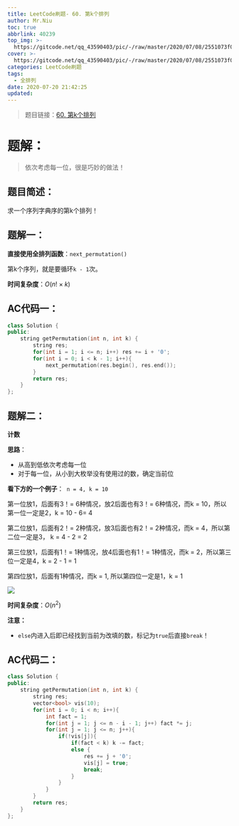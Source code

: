 ```yaml
---
title: LeetCode刷题- 60. 第k个排列
author: Mr.Niu
toc: true
abbrlink: 40239
top_img: >-
  https://gitcode.net/qq_43590403/pic/-/raw/master/2020/07/08/2551073f07a67ad60680fbe2eb942569.png
cover: >-
  https://gitcode.net/qq_43590403/pic/-/raw/master/2020/07/08/2551073f07a67ad60680fbe2eb942569.png
categories: LeetCode刷题
tags:
  - 全排列
date: 2020-07-20 21:42:25
updated:
---
```










> 题目链接：[60. 第k个排列]( https://leetcode-cn.com/problems/permutation-sequence/)



# 题解：



> 依次考虑每一位，很是巧妙的做法！



## 题目简述：



求一个序列字典序的第k个排列！

## 题解一：





**直接使用全排列函数**：`next_permutation()`

第k个序列，就是要循环`k - 1`次。



**时间复杂度**：$O(n! \times k)$



## AC代码一：



```c++
class Solution {
public:
    string getPermutation(int n, int k) {
        string res;
        for(int i = 1; i <= n; i++) res += i + '0';
        for(int i = 0; i < k - 1; i++){
            next_permutation(res.begin(), res.end());
        }
        return res;
    }
};
```





## 题解二：

**计数**

**思路**：

- 从高到低依次考虑每一位
- 对于每一位，从小到大枚举没有使用过的数，确定当前位

**看下方的一个例子**：` n = 4, k = 10`



第一位放1，后面有3！= 6种情况，放2后面也有3！= 6种情况，而k = 10，所以第一位一定是2，k = 10 - 6= 4

第二位放1，后面有2！= 2种情况，放3后面也有2！= 2种情况，而k = 4，所以第二位一定是3， k = 4 - 2 = 2

第三位放1，后面有1！= 1种情况，放4后面也有1！= 1种情况，而k = 2，所以第三位一定是4，k = 2 - 1 = 1

第四位放1，后面有1种情况，而k = 1, 所以第四位一定是1，k = 1





![](https://gitcode.net/qq_43590403/pic/-/raw/master/2020/07/20/6c7692fd4d611fbd9f1299e2fcb5fee6.png)

**时间复杂度**：$O(n^2)$



**注意：**

- `else`内进入后即已经找到当前为改填的数，标记为`true`后直接`break`！

## AC代码二：



```c++
class Solution {
public:
    string getPermutation(int n, int k) {
        string res;
        vector<bool> vis(10);
        for(int i = 0; i < n; i++){
            int fact = 1;
            for(int j = 1; j <= n - i - 1; j++) fact *= j;
            for(int j = 1; j <= n; j++){
                if(!vis[j]){
                    if(fact < k) k -= fact;
                    else {
                        res += j + '0';
                        vis[j] = true;
                        break;
                    }
                }
            }
        }
        return res;
    }
};
```



